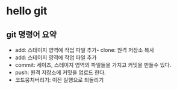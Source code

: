# hello git

## git 명령어 요약

- add: 스테이지 영역에 작업 파일 추가- clone: 원격 저장소 복사
- add: 스테이지 영역에 작업 파일 추가
- commit: 세이즈, 스테이지 영역의 파일들을 가지고 커밋을 만들수 있다.
- push: 원격 저장소에 커밋을 업로드 한다.
- 코드뭉치버리기: 이전 실행으로 되돌리기